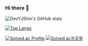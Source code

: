 ### Hi there 👋




![DevYJShin's GitHub stats](https://github-readme-stats.vercel.app/api?username=DevYJShin)


[![Top Langs](https://github-readme-stats.vercel.app/api/top-langs/?username=DevYJShin&layout=compact&langs_count=8)](https://github.com/DevYJShin/README.md)


[![Solved.ac Profile](http://mazassumnida.wtf/api/v2/generate_badge?boj=fhqk1942)](https://solved.ac/fhqk1942/)
[![Solved.ac프로필](http://mazassumnida.wtf/api/v2/generate_badge?boj={fhqk1942})](https://solved.ac/{fhqk1942})
